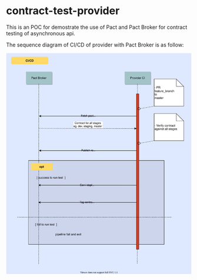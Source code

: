 # contract-test-provider

This is an POC for demostrate the use of Pact and Pact Broker for contract testing of asynchronous api.

The sequence diagram of CI/CD of provider with Pact Broker is as follow:

![Sequence diagram of provider CI/CD](diagrams/provider-sequence-diagram.svg)
